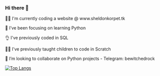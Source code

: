 ### Hi there 👋

<p> 👷‍♀️ I'm currently coding a website @ www.sheldonkorpet.tk
<p> 🌱 I’ve been focusing on learning Python
<p> 👌 I've previously coded in SQL
<p> 👩‍🏫 I've previously taught children to code in Scratch
<p> 👯 I’m looking to collaborate on Python projects - Telegram: bewitchedrock
  
[![Top Langs](https://github-readme-stats.vercel.app/api/top-langs/?username=sw-sys&layout=compact)](https://github.com/sw-sys/github-readme-stats)

